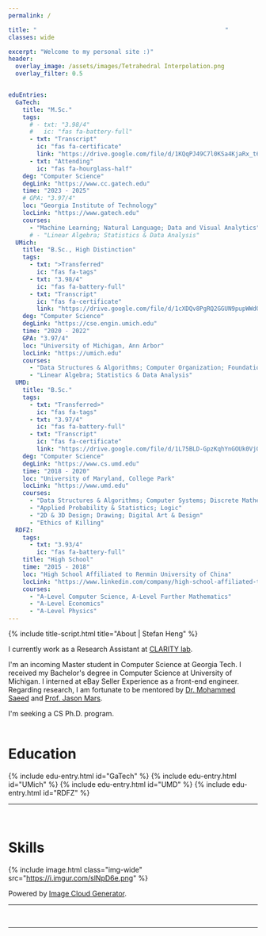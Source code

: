 ```yaml
---
permalink: /

title: "　　　　　　　　　　　　　　　　　　　　　　　　　　　　　　　　"
classes: wide

excerpt: "Welcome to my personal site :)"
header:
  overlay_image: /assets/images/Tetrahedral Interpolation.png
  overlay_filter: 0.5


eduEntries:
  GaTech:
    title: "M.Sc."
    tags:
      # - txt: "3.98/4"
      #   ic: "fas fa-battery-full"
      - txt: "Transcript"
        ic: "fas fa-certificate"
        link: "https://drive.google.com/file/d/1KQqPJ49C7l0KSa4KjaRx_t6HZasQabzu/view?usp=sharing"
      - txt: "Attending"
        ic: "fas fa-hourglass-half"
    deg: "Computer Science"
    degLink: "https://www.cc.gatech.edu"
    time: "2023 - 2025"
    # GPA: "3.97/4"
    loc: "Georgia Institute of Technology"
    locLink: "https://www.gatech.edu"
    courses:
      - "Machine Learning; Natural Language; Data and Visual Analytics"
      # - "Linear Algebra; Statistics & Data Analysis"
  UMich:
    title: "B.Sc., High Distinction"
    tags:
      - txt: ">Transferred"
        ic: "fas fa-tags"
      - txt: "3.98/4"
        ic: "fas fa-battery-full"
      - txt: "Transcript"
        ic: "fas fa-certificate"
        link: "https://drive.google.com/file/d/1cXDQv8PgRQ2GGUN9pupWWdQcZ0xIVtvi/view?usp=sharing"
    deg: "Computer Science"
    degLink: "https://cse.engin.umich.edu"
    time: "2020 - 2022"
    GPA: "3.97/4"
    loc: "University of Michigan, Ann Arbor"
    locLink: "https://umich.edu"
    courses:
      - "Data Structures & Algorithms; Computer Organization; Foundation of Computer Science; Machine Learning; Artificial Intelligence; Conversational AI; Natural Language Processing; Deep Learning for Computer Vision"
      - "Linear Algebra; Statistics & Data Analysis"
  UMD:
    title: "B.Sc."
    tags:
      - txt: "Transferred>"
        ic: "fas fa-tags"
      - txt: "3.97/4"
        ic: "fas fa-battery-full"
      - txt: "Transcript"
        ic: "fas fa-certificate"
        link: "https://drive.google.com/file/d/1L75BLD-GpzKqhYnGOUk0VjGjNUoivliI/view?usp=sharing"
    deg: "Computer Science"
    degLink: "https://www.cs.umd.edu"
    time: "2018 - 2020"
    loc: "University of Maryland, College Park"
    locLink: "https://www.umd.edu"
    courses:
      - "Data Structures & Algorithms; Computer Systems; Discrete Mathematics; Programming Languages; Algorithms"
      - "Applied Probability & Statistics; Logic"
      - "2D & 3D Design; Drawing; Digital Art & Design"
      - "Ethics of Killing"
  RDFZ:
    tags:
      - txt: "3.93/4"
        ic: "fas fa-battery-full"
    title: "High School"
    time: "2015 - 2018"
    loc: "High School Affiliated to Renmin University of China"
    locLink: "https://www.linkedin.com/company/high-school-affiliated-to-renmin-university-of-china-rdfz-icc/"
    courses:
      - "A-Level Computer Science, A-Level Further Mathematics"
      - "A-Level Economics"
      - "A-Level Physics"
---
```

{% include title-script.html title="About | Stefan Heng" %}


I currently work as a Research Assistant at [CLARITY lab](https://www.jasonmars.org/2014/03/20/clarity-lab-at-university-of-michigan/).

I'm an incoming Master student in Computer Science at Georgia Tech.
I received my Bachelor's degree in Computer Science at University of Michigan. I interned at eBay Seller Experience as a front-end engineer.
Regarding research, I am fortunate to be mentored by [Dr. Mohammed Saeed](https://mcircc.umich.edu/members/mohammed-saeed-md-phd) and [Prof. Jason Mars](https://www.jasonmars.org).

I'm seeking a CS Ph.D. program.
<br>
<br>





# Education

{% include edu-entry.html id="GaTech" %}
{% include edu-entry.html id="UMich" %}
{% include edu-entry.html id="UMD" %}
{% include edu-entry.html id="RDFZ" %}

<hr>
<br>





# Skills

{% include image.html class="img-wide" src="https://i.imgur.com/slNpD6e.png" %}

Powered by [Image Cloud Generator](https://github.com/StefanHeng/Image-Cloud-Generator).

<hr>
<br>





<a href="/StefanHeng">
  <i class="fas fa-feather-alt"></i>
</a>

<hr>
<br>
